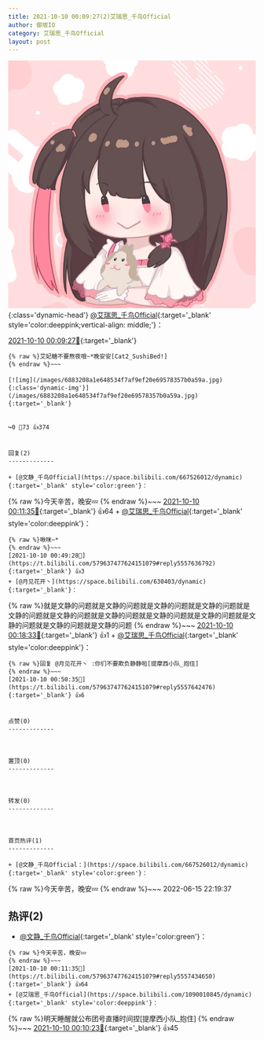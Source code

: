 ```yaml
---
title: 2021-10-10 00:09:27(2)艾瑞思_千鸟Official
author: 御坂IO
category: 艾瑞思_千鸟Official
layout: post
---
```


![img](/images/7e08840c56f251de28bdf766b647bd5fe9a5d50a.jpg){:class='dynamic-head'}
[@艾瑞思_千鸟Official](https://space.bilibili.com/1090010845/dynamic){:target='_blank' style='color:deeppink;vertical-align: middle;'}：

[2021-10-10 00:09:27🔗](https://t.bilibili.com/579637477624151079){:target='_blank'}

~~~
{% raw %}艾妃糖不要熬夜哦~*晚安安[Cat2_SushiBed!]
{% endraw %}~~~

[![img](/images/6883208a1e648534f7af9ef20e69578357b0a59a.jpg){:class='dynamic-img'}](/images/6883208a1e648534f7af9ef20e69578357b0a59a.jpg){:target='_blank'}


↪️0 💬73 👍374


回复(2)
-------------

+ [@文静_千鸟Official](https://space.bilibili.com/667526012/dynamic){:target='_blank' style='color:green'}：
~~~
{% raw %}今天辛苦，晚安💤
{% endraw %}~~~
[2021-10-10 00:11:35🔗](https://t.bilibili.com/579637477624151079#reply5557434650){:target='_blank'} 👍64
    + [@艾瑞思_千鸟Official](https://space.bilibili.com/1090010845/dynamic){:target='_blank' style='color:deeppink'}：
~~~
{% raw %}啾咪~*
{% endraw %}~~~
[2021-10-10 00:49:28🔗](https://t.bilibili.com/579637477624151079#reply5557636792){:target='_blank'} 👍3
+ [@月见花开丶](https://space.bilibili.com/630403/dynamic){:target='_blank'}：
~~~
{% raw %}就是文静的问题就是文静的问题就是文静的问题就是文静的问题就是文静的问题就是文静的问题就是文静的问题就是文静的问题就是文静的问题就是文静的问题就是文静的问题就是文静的问题
{% endraw %}~~~
[2021-10-10 00:18:33🔗](https://t.bilibili.com/579637477624151079#reply5557482312){:target='_blank'} 👍1
    + [@艾瑞思_千鸟Official](https://space.bilibili.com/1090010845/dynamic){:target='_blank' style='color:deeppink'}：
~~~
{% raw %}回复 @月见花开丶 :你们不要欺负静静啦[提摩西小队_抱住]
{% endraw %}~~~
[2021-10-10 00:50:35🔗](https://t.bilibili.com/579637477624151079#reply5557642476){:target='_blank'} 👍6


点赞(0)
-------------



置顶(0)
-------------



转发(0)
-------------



首页热评(1)
-------------

+ [@文静_千鸟Official：](https://space.bilibili.com/667526012/dynamic){:target='_blank' style='color:green'}：
~~~
{% raw %}今天辛苦，晚安💤
{% endraw %}~~~
2022-06-15 22:19:37


热评(2)
-------------

+ [@文静_千鸟Official](https://space.bilibili.com/667526012/dynamic){:target='_blank' style='color:green'}：
~~~
{% raw %}今天辛苦，晚安💤
{% endraw %}~~~
[2021-10-10 00:11:35🔗](https://t.bilibili.com/579637477624151079#reply5557434650){:target='_blank'} 👍64
+ [@艾瑞思_千鸟Official](https://space.bilibili.com/1090010845/dynamic){:target='_blank' style='color:deeppink'}：
~~~
{% raw %}明天睡醒就公布团号直播时间捏[提摩西小队_抱住]
{% endraw %}~~~
[2021-10-10 00:10:23🔗](https://t.bilibili.com/579637477624151079#reply5557432243){:target='_blank'} 👍45


